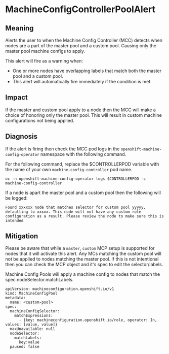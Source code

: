 # MachineConfigControllerPoolAlert

## Meaning

Alerts the user to when the Machine Config
Controller (MCC) detects when nodes are
a part of the master pool and a custom pool.
Causing only the master pool machine configs to
apply.

This alert will fire as a warning when:
- One or more nodes have overlapping
  labels that match both the master pool and a
  custom pool.
- This alert will automatically fire
  immediately if the condition is met.

## Impact
If the master and custom pool apply to a node then
the MCC will make a choice of honoring only the
master pool. This will result
in custom machine configurations not
being applied.

## Diagnosis

If the alert is firing then check
the MCC pod logs in the `openshift-machine-config-operator`
namespace with the following command.

For the following command, replace the
$CONTROLLERPOD variable
with the name of your own
`machine-config-controller` pod name.

```console
oc -n openshift-machine-config-operator logs $CONTROLLERPOD -c machine-config-controller
```
If a node is apart the master pool and a custom pool
then the following will be logged:

```console
Found xxxxxx node that matches selector for custom pool yyyyy, defaulting to xxxxx. This node will not have any custom role configuration as a result. Please review the node to make sure this is intended
```

## Mitigation

Please be aware that while a `master`, `custom`
MCP setup is supported for nodes that it will
activate this alert. Any MCs matching the custom
pool will not be applied to nodes matching the
master pool. If this is not intentional then you
can check the MCP object and it's spec to edit
the selector/labels.

Machine Config Pools will apply a machine
config to nodes that match the spec.nodeSelector.matchLabels.

```console
apiVersion: machineconfiguration.openshift.io/v1
kind: MachineConfigPool
metadata:
  name: <custom-pool>
spec:
  machineConfigSelector:
    matchExpressions:
      - {key: machineconfiguration.openshift.io/role, operator: In, values: [value, value]}
  maxUnavailable: null
  nodeSelector:
    matchLabels:
      key:value
  paused: false
```
